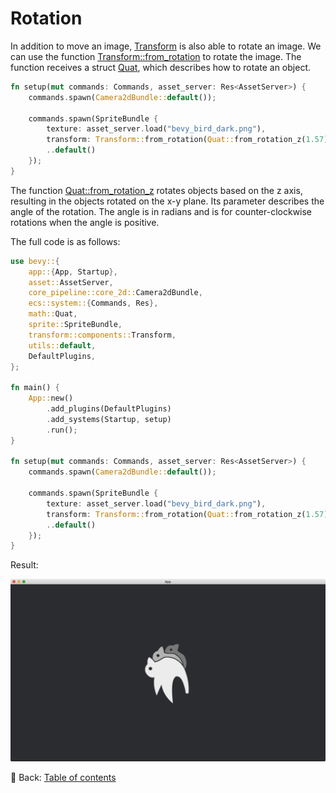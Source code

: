 # Rotation

In addition to move an image, [Transform](https://docs.rs/bevy/latest/bevy/transform/components/struct.Transform.html) is also able to rotate an image.
We can use the function [Transform::from_rotation](https://docs.rs/bevy/latest/bevy/transform/components/struct.Transform.html#method.from_rotation) to rotate the image.
The function receives a struct [Quat](https://docs.rs/bevy/latest/bevy/math/f32/struct.Quat.html), which describes how to rotate an object.

```rust
fn setup(mut commands: Commands, asset_server: Res<AssetServer>) {
    commands.spawn(Camera2dBundle::default());

    commands.spawn(SpriteBundle {
        texture: asset_server.load("bevy_bird_dark.png"),
        transform: Transform::from_rotation(Quat::from_rotation_z(1.57)),
        ..default()
    });
}
```

The function [Quat::from_rotation_z](https://docs.rs/bevy/latest/bevy/math/f32/struct.Quat.html#method.from_rotation_z) rotates objects based on the z axis, resulting in the objects rotated on the x-y plane.
Its parameter describes the angle of the rotation.
The angle is in radians and is for counter-clockwise rotations when the angle is positive.

The full code is as follows:

```rust
use bevy::{
    app::{App, Startup},
    asset::AssetServer,
    core_pipeline::core_2d::Camera2dBundle,
    ecs::system::{Commands, Res},
    math::Quat,
    sprite::SpriteBundle,
    transform::components::Transform,
    utils::default,
    DefaultPlugins,
};

fn main() {
    App::new()
        .add_plugins(DefaultPlugins)
        .add_systems(Startup, setup)
        .run();
}

fn setup(mut commands: Commands, asset_server: Res<AssetServer>) {
    commands.spawn(Camera2dBundle::default());

    commands.spawn(SpriteBundle {
        texture: asset_server.load("bevy_bird_dark.png"),
        transform: Transform::from_rotation(Quat::from_rotation_z(1.57)),
        ..default()
    });
}
```

Result:

![Rotation](./pic/rotation.png)

<!-- :arrow_right:  Next:  -->

:blue_book: Back: [Table of contents](./../README.md)
